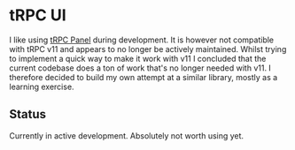 # tRPC UI
I like using [tRPC Panel](https://github.com/iway1/trpc-panel) during development. It is however not compatible with tRPC v11 and appears to no longer be actively maintained. Whilst trying to implement a quick way to make it work with v11 I concluded that the current codebase does a ton of work that's no longer needed with v11. I therefore decided to build my own attempt at a similar library, mostly as a learning exercise. 

## Status
Currently in active development. Absolutely not worth using yet. 
